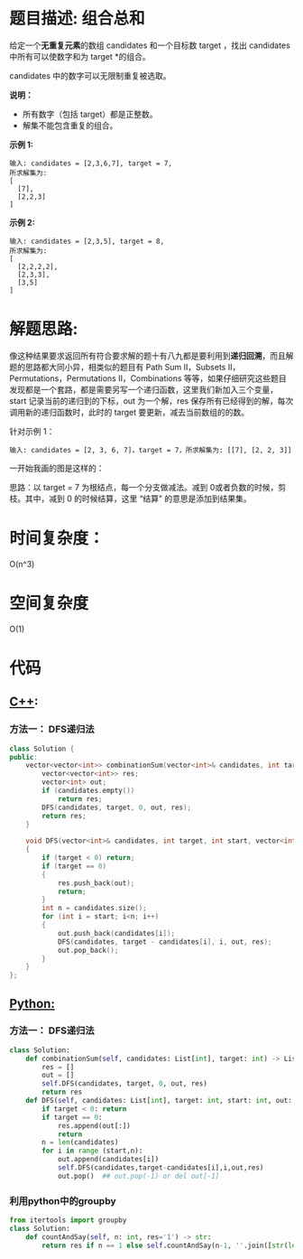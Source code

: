 # 题目描述: 组合总和

给定一个**无重复元素**的数组 candidates 和一个目标数 target ，找出 candidates 中所有可以使数字和为 target *的组合。

candidates 中的数字可以无限制重复被选取。

**说明：**

  - 所有数字（包括 target）都是正整数。
  - 解集不能包含重复的组合。

**示例 1:**
```
输入: candidates = [2,3,6,7], target = 7,
所求解集为:
[
  [7],
  [2,2,3]
]
```

**示例 2:**
```
输入: candidates = [2,3,5], target = 8,
所求解集为:
[
  [2,2,2,2],
  [2,3,3],
  [3,5]
]
```
  
# 解题思路:
  
  像这种结果要求返回所有符合要求解的题十有八九都是要利用到**递归回溯**，而且解题的思路都大同小异，相类似的题目有 Path Sum II，Subsets II，Permutations，Permutations II，Combinations 等等，如果仔细研究这些题目发现都是一个套路，都是需要另写一个递归函数，这里我们新加入三个变量，start 记录当前的递归到的下标，out 为一个解，res 保存所有已经得到的解，每次调用新的递归函数时，此时的 target 要更新，减去当前数组的的数。
  
  针对示例 1：
  ```
  输入: candidates = [2, 3, 6, 7]，target = 7，所求解集为: [[7], [2, 2, 3]]
  ```
一开始我画的图是这样的：

思路：以 target = 7 为根结点，每一个分支做减法。减到 0或者负数的时候，剪枝。其中，减到 0 的时候结算，这里 “结算” 的意思是添加到结果集。

# 时间复杂度：
  O(n^3)
  
# 空间复杂度
  O(1)
  
# 代码

## [C++](./Combination-Sum.cpp):
### 方法一： DFS递归法
```c++
class Solution {
public:
    vector<vector<int>> combinationSum(vector<int>& candidates, int target) {
        vector<vector<int>> res;
        vector<int> out;
        if (candidates.empty())
            return res;
        DFS(candidates, target, 0, out, res);
        return res;
    }
    
    void DFS(vector<int>& candidates, int target, int start, vector<int>& out, vector<vector<int>>& res)
    {
        if (target < 0) return;
        if (target == 0)
        {
            res.push_back(out);
            return;
        }
        int n = candidates.size();
        for (int i = start; i<n; i++)
        {
            out.push_back(candidates[i]);
            DFS(candidates, target - candidates[i], i, out, res);
            out.pop_back();
        }
    }
};
```



## [Python:](https://github.com/bryceustc/LeetCode_Note/blob/master/python/Combination-Sum/Combination-Sum.py)
### 方法一： DFS递归法
```python
class Solution:
    def combinationSum(self, candidates: List[int], target: int) -> List[List[int]]:
        res = []
        out = []
        self.DFS(candidates, target, 0, out, res)
        return res
    def DFS(self, candidates: List[int], target: int, start: int, out: List[int], res: List[List[int]]):
        if target < 0: return
        if target == 0:
            res.append(out[:])
            return
        n = len(candidates)
        for i in range (start,n):
            out.append(candidates[i])
            self.DFS(candidates,target-candidates[i],i,out,res)
            out.pop()  ## out.pop(-1) or del out[-1]
```

### 利用python中的groupby
```python
from itertools import groupby
class Solution:
    def countAndSay(self, n: int, res='1') -> str:
        return res if n == 1 else self.countAndSay(n-1, ''.join([str(len(list(gen)))+val for val, gen in groupby(res)])

```
